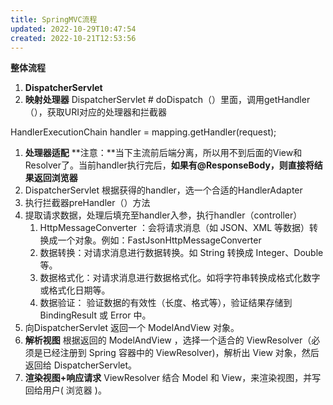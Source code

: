 ```yaml
---
title: SpringMVC流程
updated: 2022-10-29T10:47:54
created: 2022-10-21T12:53:56
---
```


**整体流程**
1.  **DispatcherServlet**
2.  **映射处理器**
DispatcherServlet \# doDispatch（）里面，调用getHandler（），获取URI对应的处理器和拦截器

HandlerExecutionChain handler = mapping.getHandler(request);
1.  **处理器适配**
**注意：**当下主流前后端分离，所以用不到后面的View和Resolver了。当前handler执行完后，**如果有@ResponseBody，则直接将结果返回浏览器**
1.  DispatcherServlet 根据获得的handler，选一个合适的HandlerAdapter
2.  执行拦截器preHandler（）方法
3.  提取请求数据，处理后填充至handler入参，执行handler（controller）
    1.  HttpMessageConverter ：会将请求消息（如 JSON、XML 等数据）转换成一个对象。例如：FastJsonHttpMessageConverter
    2.  数据转换：对请求消息进行数据转换。如 String 转换成 Integer、Double 等。
    3.  数据格式化：对请求消息进行数据格式化。如将字符串转换成格式化数字或格式化日期等。
    4.  数据验证： 验证数据的有效性（长度、格式等），验证结果存储到 BindingResult 或 Error 中。
4.  向DispatcherServlet 返回一个 ModelAndView 对象。
1.  **解析视图**
根据返回的 ModelAndView ，选择一个适合的 ViewResolver（必须是已经注册到 Spring 容器中的 ViewResolver)，解析出 View 对象，然后返回给 DispatcherServlet。
1.  **渲染视图+响应请求**
ViewResolver 结合 Model 和 View，来渲染视图，并写回给用户( 浏览器 )。
